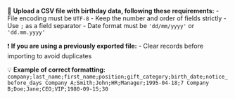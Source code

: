 📄 **Upload a CSV file with birthday data, following these requirements:**
        - File encoding must be `UTF-8`
        - Keep the number and order of fields strictly
        - Use `;` as a field separator
        - Date format must be `'dd/mm/yyyy'` or `'dd.mm.yyyy'`

❗ **If you are using a previously exported file:**
        - Clear records before importing to avoid duplicates

💡 **Example of correct formatting:**
        ```company;last_name;first_name;position;gift_category;birth_date;notice_before_days
           Company A;Smith;John;HR;Manager;1995-04-18;7
           Company B;Doe;Jane;CEO;VIP;1980-09-15;30 
        ```
